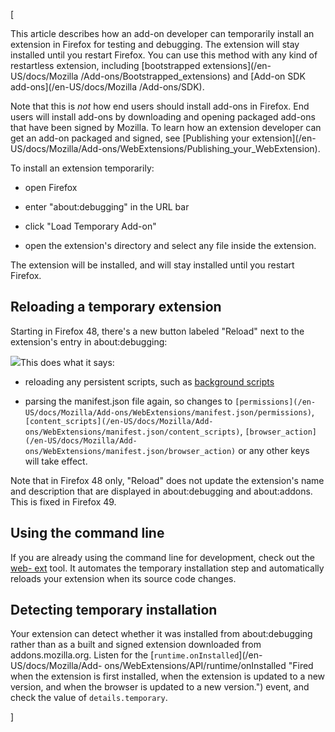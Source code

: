[





This article describes how an add-on developer can temporarily install an
extension in Firefox for testing and debugging. The extension will stay
installed until you restart Firefox. You can use this method with any kind of
restartless extension, including [bootstrapped extensions](/en-US/docs/Mozilla
/Add-ons/Bootstrapped_extensions) and [Add-on SDK add-ons](/en-US/docs/Mozilla
/Add-ons/SDK).



Note that this is _not_ how end users should install add-ons in Firefox. End
users will install add-ons by downloading and opening packaged add-ons that
have been signed by Mozilla. To learn how an extension developer can get an
add-on packaged and signed, see [Publishing your extension](/en-
US/docs/Mozilla/Add-ons/WebExtensions/Publishing_your_WebExtension).





To install an extension temporarily:





  * open Firefox


  * enter "about:debugging" in the URL bar


  * click "Load Temporary Add-on"


  * open the extension's directory and select any file inside the extension.




The extension will be installed, and will stay installed until you restart
Firefox.





## Reloading a temporary extension



Starting in Firefox 48, there's a new button labeled "Reload" next to the
extension's entry in about:debugging:



![](https://mdn.mozillademos.org/files/13462/reload.png)This does what it
says:





  * reloading any persistent scripts, such as [background scripts](/en-US/Add-ons/WebExtensions/Anatomy_of_a_WebExtension#Background_scripts)


  * parsing the manifest.json file again, so changes to `[permissions](/en-US/docs/Mozilla/Add-ons/WebExtensions/manifest.json/permissions)`, `[content_scripts](/en-US/docs/Mozilla/Add-ons/WebExtensions/manifest.json/content_scripts)`, `[browser_action](/en-US/docs/Mozilla/Add-ons/WebExtensions/manifest.json/browser_action)` or any other keys will take effect.








Note that in Firefox 48 only, "Reload" does not update the extension's name
and description that are displayed in about:debugging and about:addons. This
is fixed in Firefox 49.





## Using the command line



If you are already using the command line for development, check out the [web-
ext](/en-US/Add-ons/WebExtensions/Getting_started_with_web-ext) tool. It
automates the temporary installation step and automatically reloads your
extension when its source code changes.



## Detecting temporary installation



Your extension can detect whether it was installed from about:debugging rather
than as a built and signed extension downloaded from addons.mozilla.org.
Listen for the [`runtime.onInstalled`](/en-US/docs/Mozilla/Add-
ons/WebExtensions/API/runtime/onInstalled "Fired when the extension is first
installed, when the extension is updated to a new version, and when the
browser is updated to a new version.") event, and check the value of
`details.temporary`.

]

